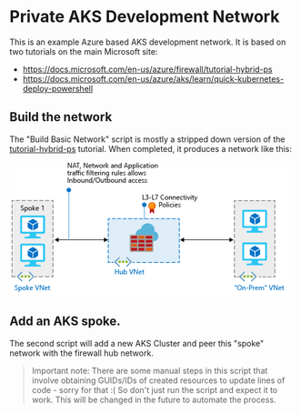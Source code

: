 # Private AKS Development Network

This is an example Azure based AKS development network. It is based on two tutorials on the main Microsoft site:

* https://docs.microsoft.com/en-us/azure/firewall/tutorial-hybrid-ps
* https://docs.microsoft.com/en-us/azure/aks/learn/quick-kubernetes-deploy-powershell

## Build the network

The "Build Basic Network" script is mostly a stripped down version of the [tutorial-hybrid-ps](https://docs.microsoft.com/en-us/azure/firewall/tutorial-hybrid-ps) tutorial. When completed, it produces a network like this:

![Firewall in a hybrid network](images/hybrid-network-firewall.png)

## Add an AKS spoke.

The second script will add a new AKS Cluster and peer this "spoke" network with the firewall hub network.

> Important note: There are some manual steps in this script that involve obtaining GUIDs/IDs of created resources to update lines of code - sorry for that :(
> So don't just run the script and expect it to work.
> This will be changed in the future to automate the process.

